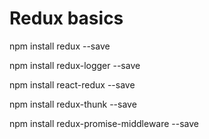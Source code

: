 # Redux basics

npm install redux --save

npm install redux-logger --save

npm install react-redux --save

npm install redux-thunk --save

npm install redux-promise-middleware --save